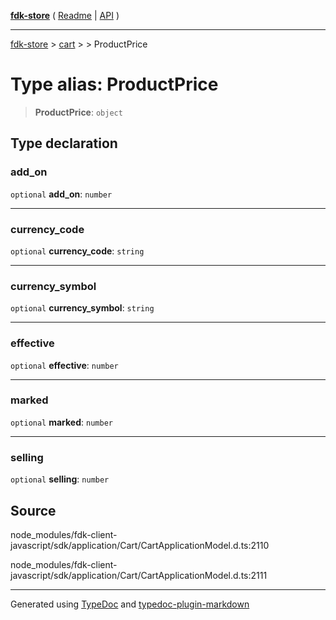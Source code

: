 [**fdk-store**](../../../README.md) ( [Readme](../../../README.md) \| [API](../../../API.md) )

---

[fdk-store](../../../API.md) > [cart](../../README.md) > [<internal>](../README.md) > ProductPrice

# Type alias: ProductPrice

> **ProductPrice**: `object`

## Type declaration

### add_on

`optional` **add_on**: `number`

---

### currency_code

`optional` **currency_code**: `string`

---

### currency_symbol

`optional` **currency_symbol**: `string`

---

### effective

`optional` **effective**: `number`

---

### marked

`optional` **marked**: `number`

---

### selling

`optional` **selling**: `number`

## Source

node_modules/fdk-client-javascript/sdk/application/Cart/CartApplicationModel.d.ts:2110

node_modules/fdk-client-javascript/sdk/application/Cart/CartApplicationModel.d.ts:2111

---

Generated using [TypeDoc](https://typedoc.org/) and [typedoc-plugin-markdown](https://www.npmjs.com/package/typedoc-plugin-markdown)
